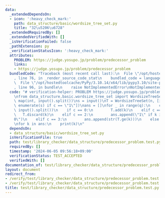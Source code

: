 ```yaml
---
data:
  _extendedDependsOn:
  - icon: ':heavy_check_mark:'
    path: data_structure/basic/wordsize_tree_set.py
    title: "32\u5206\u6728"
  _extendedRequiredBy: []
  _extendedVerifiedWith: []
  _isVerificationFailed: false
  _pathExtension: py
  _verificationStatusIcon: ':heavy_check_mark:'
  attributes:
    PROBLEM: https://judge.yosupo.jp/problem/predecessor_problem
    links:
    - https://judge.yosupo.jp/problem/predecessor_problem
  bundledCode: "Traceback (most recent call last):\n  File \"/opt/hostedtoolcache/PyPy/3.10.14/x64/lib/pypy3.10/site-packages/onlinejudge_verify/documentation/build.py\"\
    , line 76, in _render_source_code_stat\n    bundled_code = language.bundle(\n\
    \  File \"/opt/hostedtoolcache/PyPy/3.10.14/x64/lib/pypy3.10/site-packages/onlinejudge_verify/languages/python.py\"\
    , line 96, in bundle\n    raise NotImplementedError\nNotImplementedError\n"
  code: "# verification-helper: PROBLEM https://judge.yosupo.jp/problem/predecessor_problem\n\
    \nfrom data_structure.basic.wordsize_tree_set import WordsizeTreeSet\n\nn, q =\
    \ map(int, input().split())\ns = input()\nT = WordsizeTreeSet(n, [i for i, c in\
    \ enumerate(s) if c == \"1\"])\nans = []\nfor _ in range(q):\n    c, k = map(int,\
    \ input().split())\n    if c == 0:\n        T.add(k)\n    elif c == 1:\n     \
    \   T.discard(k)\n    elif c == 2:\n        ans.append(\"1\" if k in T else \"\
    0\")\n    elif c == 3:\n        ans.append(str(T.ge(k)))\n    else:\n        ans.append(str(T.le(k)))\n\
    \nfor k in ans:\n    print(k)\n"
  dependsOn:
  - data_structure/basic/wordsize_tree_set.py
  isVerificationFile: true
  path: test/library_checker/data_structure/predecessor_problem.test.py
  requiredBy: []
  timestamp: '2024-06-05 09:56:18+09:00'
  verificationStatus: TEST_ACCEPTED
  verifiedWith: []
documentation_of: test/library_checker/data_structure/predecessor_problem.test.py
layout: document
redirect_from:
- /verify/test/library_checker/data_structure/predecessor_problem.test.py
- /verify/test/library_checker/data_structure/predecessor_problem.test.py.html
title: test/library_checker/data_structure/predecessor_problem.test.py
---
```

